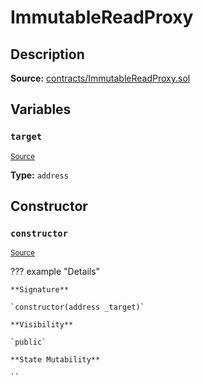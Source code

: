 # ImmutableReadProxy

## Description

**Source:** [contracts/ImmutableReadProxy.sol](https://github.com/Synthetixio/synthetix/tree/v2.83.0-alpha/contracts/ImmutableReadProxy.sol)

## Variables

### `target`

<sub>[Source](https://github.com/Synthetixio/synthetix/tree/v2.83.0-alpha/contracts/ImmutableReadProxy.sol#L9)</sub>

**Type:** `address`

## Constructor

### `constructor`

<sub>[Source](https://github.com/Synthetixio/synthetix/tree/v2.83.0-alpha/contracts/ImmutableReadProxy.sol#L11)</sub>

??? example "Details"

    **Signature**

    `constructor(address _target)`

    **Visibility**

    `public`

    **State Mutability**

    ``
